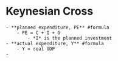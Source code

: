 # Keynesian Cross
	- **planned expenditure, PE** #formula
		- PE = C + I + G
			- *I* is the planned investment
	- **actual expenditure, Y** #formula
		- Y = real GDP
	-